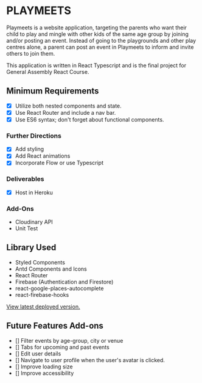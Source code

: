 # PLAYMEETS

Playmeets is a website application, targeting the parents who want their child to play and mingle with other kids of the same age group by joining and/or posting an event. Instead of going to the playgrounds and other play centres alone, a parent can post an event in Playmeets to inform and invite others to join them. 

This application is written in React Typescript and is the final project for General Assembly React Course.

## Minimum Requirements

- [x] Utilize both nested components and state.
- [x] Use React Router and include a nav bar.
- [x] Use ES6 syntax; don't forget about functional components.

### Further Directions
- [x] Add styling
- [x] Add React animations
- [x] Incorporate Flow or use Typescript

### Deliverables
- [x] Host in Heroku 

### Add-Ons
- Cloudinary API
- Unit Test

## Library Used
- Styled Components
- Antd Components and Icons
- React Router
- Firebase (Authentication and Firestore)
- react-google-places-autocomplete
- react-firebase-hooks

[View latest deployed version.](https://playmeets.herokuapp.com/)

## Future Features Add-ons
- [] Filter events by age-group, city or venue
- [] Tabs for upcoming and past events
- [] Edit user details
- [] Navigate to user profile when the user's avatar is clicked.
- [] Improve loading size
- [] Improve accessibility